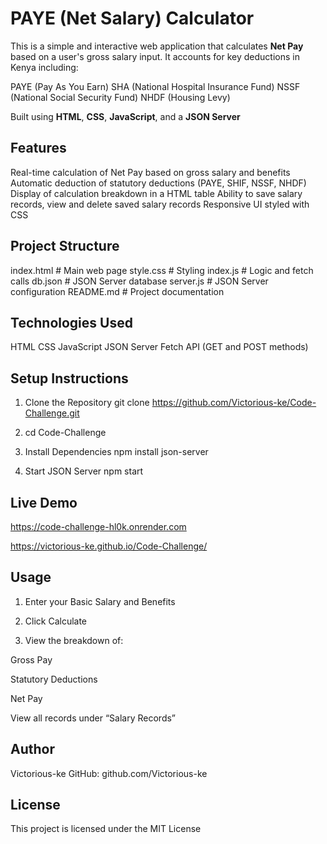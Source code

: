 # PAYE (Net Salary) Calculator

This is a simple and interactive web application that calculates **Net Pay** based on a user's gross salary input. It accounts for key deductions in Kenya including:

PAYE (Pay As You Earn)
SHA (National Hospital Insurance Fund)
NSSF (National Social Security Fund)
NHDF (Housing Levy)

Built using **HTML**, **CSS**, **JavaScript**, and a **JSON Server** 



## Features

Real-time calculation of Net Pay based on gross salary and benefits
Automatic deduction of statutory deductions (PAYE, SHIF, NSSF, NHDF)
Display of calculation breakdown in a HTML table
Ability to save salary records, view and delete saved salary records
Responsive UI styled with CSS



## Project Structure

index.html           # Main web page
style.css            # Styling
index.js             # Logic and fetch calls
db.json              # JSON Server database
server.js            # JSON Server configuration
README.md            # Project documentation


## Technologies Used
HTML
CSS
JavaScript
JSON Server
Fetch API (GET and POST methods)


## Setup Instructions
1. Clone the Repository
git clone https://github.com/Victorious-ke/Code-Challenge.git

2. cd Code-Challenge

3. Install Dependencies
npm install json-server

4. Start JSON Server
npm start


## Live Demo 
 https://code-challenge-hl0k.onrender.com
 
 https://victorious-ke.github.io/Code-Challenge/


## Usage
1. Enter your Basic Salary and Benefits
2. Click Calculate

3. View the breakdown of:

Gross Pay

Statutory Deductions

Net Pay

View all records under “Salary Records”


## Author
Victorious-ke
GitHub: github.com/Victorious-ke


## License
This project is licensed under the MIT License 











